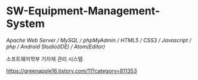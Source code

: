 # SW-Equipment-Management-System

*Apache Web Server  /  MySQL  /  phpMyAdmin  /  HTML5  /  CSS3  /  Javascript  /  php  /  Android Studio(IDE)  /  Atom(Editor)*

소프트웨어학부 기자재 관리 시스템


https://greenapple16.tistory.com/11?category=811353
